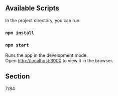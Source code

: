 ## Available Scripts

In the project directory, you can run:
### `npm install`

### `npm start`

Runs the app in the development mode.<br>
Open [http://localhost:3000](http://localhost:3000) to view it in the browser.

## Section
7/84